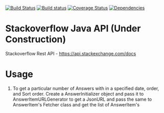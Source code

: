 [![Build Status](https://travis-ci.org/spdeepak/Stackoverflow.svg?branch=master)](https://travis-ci.org/spdeepak/Stackoverflow)
[![Build status](https://ci.appveyor.com/api/projects/status/op9ydudro5954frb?svg=true)](https://ci.appveyor.com/project/spdeepak/stackoverflow)
[![Coverage Status](https://coveralls.io/repos/github/spdeepak/Stackoverflow/badge.svg?branch=master)](https://coveralls.io/github/spdeepak/Stackoverflow?branch=master)
[![Dependencies](https://www.versioneye.com/user/projects/5786a0576edb08004191dfcc/badge.svg?style=flat)](https://www.versioneye.com/user/projects/5786a0576edb08004191dfcc)

# Stackoverflow Java API (Under Construction)

Stackoverflow Rest API - https://api.stackexchange.com/docs

# Usage
1. To get a particular number of Answers with in a specified date, order, and Sort order.
	Create a AnswerInitializer object and pass it to AnswerItemURLGenerator to get a JsonURL and pass the same to AnswerItem's Fetcher class and get the list of AnswerItem's
